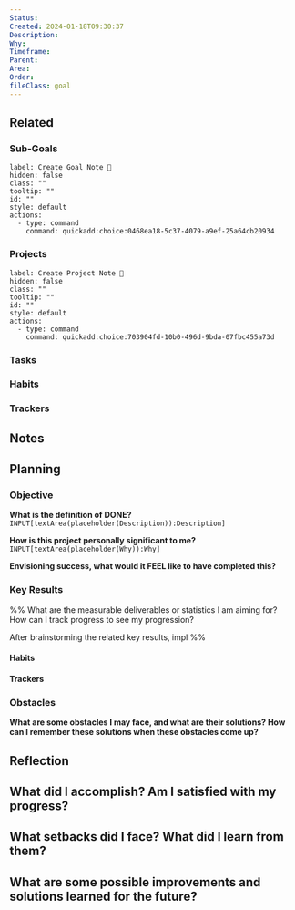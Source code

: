 ```yaml
---
Status: 
Created: 2024-01-18T09:30:37
Description: 
Why: 
Timeframe: 
Parent: 
Area: 
Order: 
fileClass: goal
---
```

## Related
### Sub-Goals

```meta-bind-button
label: Create Goal Note 🎯
hidden: false
class: ""
tooltip: ""
id: ""
style: default
actions:
  - type: command
    command: quickadd:choice:0468ea18-5c37-4079-a9ef-25a64cb20934

```

<!-- Deprecated query: #goal tag being removed. Replace with field:: type = "goal"
```dataview
table Description, Why
FROM #goal AND !"Hidden"
WHERE icontains(file.frontmatter.Parent, this.file.name)
SORT Order, file.name asc
``` -->
### Projects

```meta-bind-button
label: Create Project Note 🚧
hidden: false
class: ""
tooltip: ""
id: ""
style: default
actions:
  - type: command
    command: quickadd:choice:703904fd-10b0-496d-9bda-07fbc455a73d

```

<!-- Deprecated query: #project tag being removed. Replace with field:: type = "project"
```dataview
table Description, Why
FROM #project AND !"Hidden"
WHERE icontains(file.frontmatter.Goal, this.file.name)
SORT Order, file.name asc
``` -->
### Tasks
### Habits
### Trackers
## Notes
## Planning 
### Objective
**What is the definition of DONE?**
`INPUT[textArea(placeholder(Description)):Description]`

**How is this project personally significant to me?**
`INPUT[textArea(placeholder(Why)):Why]`

**Envisioning success, what would it FEEL like to have completed this?**

### Key Results
%%
What are the measurable deliverables or statistics I am aiming for? How can I track progress to see my progression?

After brainstorming the related key results, impl
%%

#### Habits
#### Trackers
### Obstacles
**What are some obstacles I may face, and what are their solutions? How can I remember these solutions when these obstacles come up?**

## Reflection
**What did I accomplish? Am I satisfied with my progress?**
- 

**What setbacks did I face? What did I learn from them?**
- 

**What are some possible improvements and solutions learned for the future?**
- 